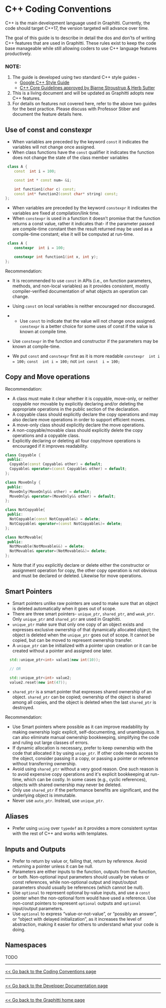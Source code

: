 # C++ Coding Conventions

C++ is the main development language used in Graphitti. Currently, the code should target C++17, the version targeted will advance over time.

The goal of this guide is to describe in detail the dos and don'ts of writing C++ features that are used in Graphitti. These rules exist to keep the code base manageable while still allowing coders to use C++ language features productively.

### NOTE:

1. The guide is developed using two standard C++ style guides - 
    - [Google C++ Style Guide](https://google.github.io/styleguide/cppguide.html)
    - [C++ Core Guidelines approved by Bjarne Stroustrup & Herb Sutter](https://github.com/isocpp/CppCoreGuidelines/blob/master/CppCoreGuidelines.md#rfrules-coding-rules)
2. This is a living document and will be updated as Graphitti adopts new C++ features. 
3. For details on features not covered here, refer to the above two guides for the best practice. Please discuss with Professor Stiber and document the feature details here.

## **Use of const and constexpr**

- When variables are preceded by the keyword `const` it indicates the variables will not change once assigned.
- When class functions have the `const` qualifier it indicates the function does not change the state of the class member variables

```c++
 class A { 
    const  int i = 100;

    const int * const num= &i;

    int function1(char c) const; 
    const int* function2(const char* string) const;
};
```
- When variables are preceded by the keyword `constexpr` it indicates the variables are fixed at compilation/link time. 
- When `constexpr` is used in a function it doesn’t promise that the function returns a const value, rather it indicates that- if the parameter passed are compile-time constant then the result returned may be used as a compile-time constant; else it will be computed at run-time.

```c++
 class A { 
    constexpr  int i = 100;

    constexpr int function1(int x, int y);
};

```

Recommendation: 
- It is recommended to use `const` in APIs (i.e., on function parameters, methods, and non-local variables) as it provides consistent, mostly compiler-verified documentation of what objects an operation can change. 
- Using `const` on local variables is neither encouraged nor discouraged.
- - Use `const` to indicate that the value will not change once assigned. `constexpr` is a better choice for some uses of const if the value is known at compile time.
- Use `constexpr` in the function and constructor if the parameters may be known at compile-time.

- We put `const` and `constexpr` first as it is more readable
        `constexpr  int i = 100;` 
        `const  int i = 100;` not  `int const  i = 100;`


## **Copy and Move operations**

Recommendation: 
- A class must make it clear whether it is copyable, move-only, or neither copyable nor movable by explicitly declaring and/or deleting the appropriate operations in the public section of the declaration.
- A copyable class should explicitly declare the copy operations and may also declare move operations in order to support efficient moves.
- A move-only class should explicitly declare the move operations.
- A non-copyable/movable class should explicitly delete the copy operations and a copyable class. 
- Explicitly declaring or deleting all four copy/move operations is encouraged if it improves readability.

```c++
class Copyable {
 public:
  Copyable(const Copyable& other) = default;
  Copyable& operator=(const Copyable& other) = default;
};

class MoveOnly {
 public:
  MoveOnly(MoveOnly&& other) = default;
  MoveOnly& operator=(MoveOnly&& other) = default;
};

class NotCopyable{
 public:
  NotCopyable(const NotCopyable&) = delete;
  NotCopyable& operator=(const NotCopyable&)= delete;
};

class NotMovable{
 public:
  NotMovable(NotMovable&&) = delete;
  NotMovable& operator=(NotMovable&&)= delete;
};

```
- Note that if you explicitly declare or delete either the constructor or assignment operation for copy, the other copy operation is not obvious and must be declared or deleted. Likewise for move operations.


## **Smart Pointers**

- Smart pointers unlike raw pointers are used to make sure that an object is deleted automatically when it goes out of scope.
- There are three smart pointers- `unique_ptr`, `shared_ptr`, and `weak_ptr`. Only `unique_ptr` and `shared_ptr` are used in Graphitti.
- `unique_ptr` make sure that only one copy of an object exists and expresses exclusive ownership of that dynamically allocated object; the object is deleted when the `unique_ptr` goes out of scope. It cannot be copied, but can be moved to represent ownership transfer.
- A `unique_ptr` can be initialized with a pointer upon creation or it can be created without a pointer and assigned one later.

```c++
  std::unique_ptr<int> value1(new int(10)); 

  // OR 

  std::unique_ptr<int> value2; 
  value2.reset(new int(47));
```
- `shared_ptr` is a smart pointer that expresses shared ownership of an object. `shared_ptr` can be copied; ownership of the object is shared among all copies, and the object is deleted when the last `shared_ptr` is destroyed.

Recommendation: 
- Use Smart pointers where possible as it can improve readability by making ownership logic explicit, self-documenting, and unambiguous. It can also eliminate manual ownership bookkeeping, simplifying the code and ruling out large classes of errors.
- If dynamic allocation is necessary, prefer to keep ownership with the code that allocated it by using `uniqe_ptr`. If other code needs access to the object, consider passing it a copy, or passing a pointer or reference without transferring ownership. 
- Avoid using `shared_ptr` without a very good reason. One such reason is to avoid expensive copy operations and it's explicit bookkeeping at run-time, which can be costly. In some cases (e.g., cyclic references), objects with shared ownership may never be deleted.
- Only use `shared_ptr` if the performance benefits are significant, and the underlying object is immutable. 
- Never use `auto_ptr`. Instead, use `unique_ptr`.

## **Aliases**
- Prefer using `using` over `typedef` as it provides a more consistent syntax with the rest of C++ and works with templates.

## **Inputs and Outputs**
- Prefer to return by value or, failing that, return by reference. Avoid returning a pointer unless it can be null.
- Parameters are either inputs to the function, outputs from the function, or both. Non-optional input parameters should usually be values or const references, while non-optional output and input/output parameters should usually be references (which cannot be null). 
- Use `optional` to represent optional by-value inputs, and use a `const` pointer when the non-optional form would have used a reference. Use non-const pointers to represent `optional` outputs and `optional` input/output parameters.
- Use `optional` to express “value-or-not-value”, or “possibly an answer”, or “object with delayed initialization”, as it increases the level of abstraction, making it easier for others to understand what your code is doing. 

## **Namespaces**
TODO

---------
[<< Go back to the Coding Conventions page](codingConventions.md)

---------
[<< Go back to the Developer Documentation page](index.md)

---------
[<< Go back to the Graphitti home page](../index.md)